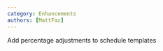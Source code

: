 ```yaml
---
category: Enhancements
authors: [MattFaz]
---
```


Add percentage adjustments to schedule templates
